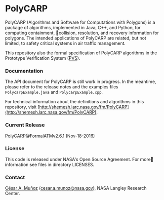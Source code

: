 PolyCARP 
========

PolyCARP (Algorithms and Software for Computations with Polygons)
is a package of algorithms, implemented in Java, C++, and Python, 
for computing containment,
collision, resolution, and recovery information for polygons. The
intended applications of PolyCARP are related, but not limited, to
safety critical systems in air traffic management.

This repository also the formal specification
of PolyCARP algorithms in the Prototype Verification System ([PVS](http://pvs.csl.sri.com)).

### Documentation

The API document for PolyCARP is still work in progress. In the meantime,
please refer to the release notes and the examples files
`PolycarpExample.java` and `PolycarpExample.cpp`.

For technical information about the definitions and algorithms in this
repository, visit [http://shemesh.larc.nasa.gov/fm/PolyCARP](http://shemesh.larc.nasa.gov/fm/PolyCARP).

### Current Release

PolyCARP@FormalATMv2.6.1 (Nov-18-2016) 

### License

This code is released under NASA's Open Source Agreement. For more
information see files in directory LICENSES.

### Contact

[C&eacute;sar A. Mu&ntilde;oz](http://shemesh.larc.nasa.gov/people/cam) (cesar.a.munoz@nasa.gov), NASA Langley Research Center.
